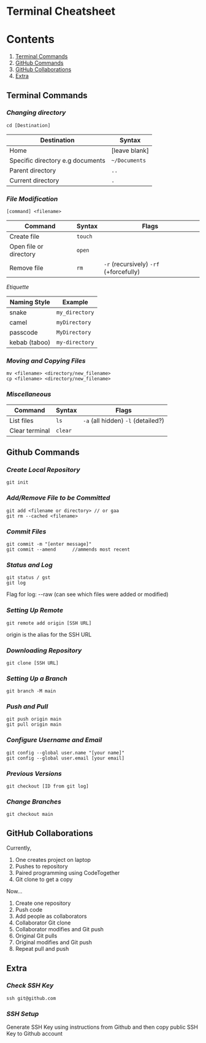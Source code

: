 # Terminal Cheatsheet

# Contents

1. [Terminal Commands](#terminal-commands)
2. [GitHub Commands](#github-commands)
3. [GitHub Collaborations](#github-collaborations)
3. [Extra](#extra)

## **Terminal Commands**

 ### ***Changing directory***

```
cd [Destination]
```
| Destination | Syntax |
| ----------- | ----------- |
| Home | [leave blank] |
| Specific directory e.g documents| `~/Documents` |
| Parent directory| `..`|
| Current directory| `.` |

### ***File Modification***

```
[command] <filename>
```
| Command | Syntax | Flags |
| ----------- | ----------- | --------|
| Create file | `touch` |
| Open file or directory | `open` |
| Remove file | `rm` | `-r` (recursively) `-rf` (+forcefully)  |

*Etiquette*

| Naming Style | Example |
|---|---|
|snake | `my_directory`|
|camel | `myDirectory` |
|passcode| `MyDirectory`|
|kebab (taboo)| `my-directory`|

### ***Moving and Copying Files***

```
mv <filename> <directory/new_filename>
cp <filename> <directory/new_filename>
```

### ***Miscellaneous*** 

| Command | Syntax | Flags |
| ----------- | ----------- |----------- |
| List files | `ls` | `-a` (all hidden) `-l` (detailed?)|
| Clear terminal | `clear` | |


## **Github Commands**

### ***Create Local Repository***
```
git init
```
### ***Add/Remove File to be Committed***
```
git add <filename or directory> // or gaa
git rm --cached <filename>
```
### ***Commit Files***
```
git commit -m "[enter message]"
git commit --amend      //ammends most recent
```
### ***Status and Log***
```
git status / gst
git log
```
Flag for log: --raw  (can see which files were added or modified)

### ***Setting Up Remote***
```
git remote add origin [SSH URL]
```

origin is the alias for the SSH URL

### ***Downloading Repository***
```
git clone [SSH URL]
```
### ***Setting Up a Branch***
```
git branch -M main
```
### ***Push and Pull***
```
git push origin main
git pull origin main
```
### ***Configure Username and Email***
```
git config --global user.name "[your name]"
git config --global user.email [your email]
```

### ***Previous Versions***

```
git checkout [ID from git log]
```

### ***Change Branches***

```
git checkout main
```

## **GitHub Collaborations**

Currently,

1. One creates project on laptop
2. Pushes to repository
3. Paired programming using CodeTogether
4. Git clone to get a copy

Now...

1. Create one repository
2. Push code
3. Add people as collaborators
4. Collaborator Git clone
5. Collaborator modifies and Git push
6. Original Git pulls
7. Original modifies and Git push
8. Repeat pull and push

## **Extra**

### ***Check SSH Key***
```
ssh git@github.com
```
### ***SSH Setup***

Generate SSH Key using instructions from Github and then copy public SSH Key to Github account